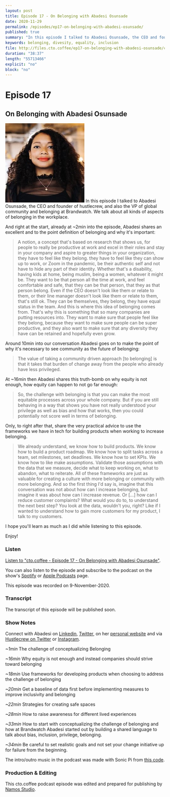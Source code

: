 ```yaml
---
layout: post
title: Episode 17 - On Belonging with Abadesi Osunsade
date: 2020-11-29
permalink: /episodes/ep17-on-belonging-with-abadesi-osunsade/
published: true
summary: "In this episode I talked to Abadesi Osunsade, the CEO and founder of hustlecrew, and also the VP of global community and belonging at Brandwatch. We talk about all kinds of aspects of belonging in the workplace."
keywords: belonging, divesity, equality, inclusion
file: http://files.cto.coffee/ep17-on-belonging-with-abadesi-osunsade/cto.coffee-ep17-on-belonging-with-abadesi-osunsade.mp3
duration: "38:37"
length: "55713466"
explicit: "no"
block: "no"
---
```


# Episode 17

## On Belonging with Abadesi Osunsade

<p>
  <img class="aboutimg" src="/static/img/ep17-abadesi.jpg" />
  In this episode I talked to Abadesi Osunsade, the CEO and founder of hustlecrew, and also the VP of global community and
  belonging at Brandwatch. We talk about all kinds of aspects of belonging in the workplace.
</p>
<div style='clear: both;'></div>

And right at the start, already at ~2min into the episode, Abadesi shares an excellent and to the point definition of
belonging and why it's important:


> A notion, a concept that's based on research that shows us, for people to really be productive at work and excel in
their roles and stay in your company and aspire to greater things in your organization, they have to feel like they
belong. they have to feel like they can show up to work, or Zoom in the pandemic, be their authentic self and not have
to hide any part of their identity. Whether that's a disability, having kids at home, being muslim, being a women,
whatever it might be. They want to be that person all the time at work, and feel comfortable and safe, that they can be
that person, that they as that person belong. Even if the CEO doesn't look like them or relate to them, or their line
manager doesn't look like them or relate to them, that's still ok. They can be themselves, they belong, they have equal
status in the team. And this is where this idea of belonging comes from. That's why this is something that so many
companies are putting resources into. They want to make sure that people feel like they belong, because they want to
make sure people can be super productive, and they also want to make sure that any diversity they have can be retained
and hopefully even grow.


Around 10min into our conversation Abadesi goes on to make the point of why it's necessary to see community as the
future of belonging:

> The value of taking a community driven approach [to belonging] is that it takes that burden of change away from the people who
already have less privileged.


At ~16min then Abadesi shares this truth-bomb on why equity is not enough, how equity can happen to not go far enough:

> So, the challenge with belonging is that you can make the most equitable processes across your whole company.
But if you are still behaving in a way that shows you have not really understood your privilege as well as bias and how
that works, then you could potentially not score well in terms of belonging.


Only, to right after that, share the very practical advice to use the frameworks we have in tech for building products
when working to increase belonging.

> We already understand, we know how to build products. We know how to build a product roadmap. We know how to split
tasks across a team, set milestones, set deadlines. We know how to set KPIs. We know how to like make assumptions.
Validate those assumptions with the data that we measure, decide what to keep working on, what to abandon, what to
reiterate. All of these frameworks are just as valuable for creating a culture with more belonging or community with more
belonging. And so the first thing I'd say is, imagine that this conversation was not about how can I increase
belonging, but imagine it was about how can I increase revenue. Or [...] how can I reduce customer complaints? What
would you do to, to understand the next best step? You look at the data, wouldn't you, right? Like if I wanted to
understand how to gain more customers for my product, I talk to my customers.

I hope you'll learn as much as I did while listening to this episode.

Enjoy!

### Listen

[Listen to "cto.coffee - Episode 17 - On Belonging with Abadesi Osunsade"]({{page.file}}).

You can also listen to the episode and subscribe to the podcast on the show's [Spotify][spotify-show] or [Apple Podcasts][apple-podcasts-show] page.

This episode was recorded on 9-November-2020.


### Transcript

The transcript of this episode will be published soon.

### Show Notes

Connect with Abadesi on [Linkedin][abadesi-linkedin], [Twitter][abadesi-twitter], on her [personal
website][abadesi-website] and via [Hustlecrew on Twitter](https://twitter.com/hustlecrewlive) or
[Instagram](https://instagram.com/hustlecrewlive).

_~1min_ The challenge of conceptualizing Belonging

_~16min_ Why equity is not enough and instead companies should strive toward belonging

_~18min_ Use frameworks for developing products when choosing to address the challenge of belonging

_~20min_ Get a baseline of data first before implementing measures to improve inclusivity and belonging

_~22min_ Strategies for creating safe spaces

_~28min_ How to raise awareness for different lived experiences

_~33min_ How to start with conceptualizing the challenge of belonging and how at Brandwatch Abadesi started out by
building a shared language to talk about bias, inclusion, privilege, belonging.

_~34min_ Be careful to set realistic goals and not set your change initiative up for failure from the beginning.

The intro/outro music in the podcast was made with Sonic Pi from [this code][intro-music].

### Production & Editing

This cto.coffee podcast episode was edited and prepared for publishing by [Namos Studio][namos].

[abadesi-twitter]: https://twitter.com/abadesi
[abadesi-linkedin]: https://www.linkedin.com/in/abadesi/
[abadesi-website]: https://www.abadesi.com/
[benjamin-twitter]: https://twitter.com/benjamin
[benjamin-linkedin]: https://www.linkedin.com/in/benjamin-reitzammer/
[spotify-show]: https://open.spotify.com/show/1tTIPMUw3jT882J0dprLYq
[apple-podcasts-show]: https://podcasts.apple.com/de/podcast/cto-coffee-lets-talk-people-tech/id1327337875?l=en
[intro-music]: https://github.com/benjmin-r/music/blob/master/2017-12-04_cto.coffee-intro.rb
[namos]: https://namosstudio.com/
